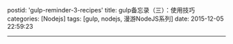 postid: 'gulp-reminder-3-recipes'
title: gulp备忘录（三）：使用技巧
categories: [Nodejs]
tags: [gulp, nodejs, 漫游NodeJS系列]
date: 2015-12-05 22:59:23

---

